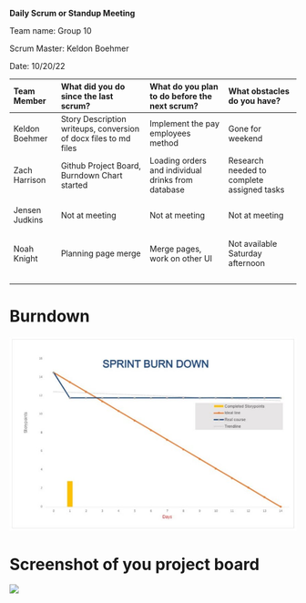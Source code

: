 ﻿**Daily Scrum or Standup Meeting**

Team name: Group 10

Scrum Master: Keldon Boehmer

Date: 10/20/22


|**Team Member**|**What did you do since the last scrum?**|**What do you plan to do before the next scrum?**|**What obstacles do you have?**|
| :- | :- | :- | :- |
|<p></p><p></p><p>Keldon Boehmer</p><p></p><p></p><p></p>|Story Description writeups, conversion of docx files to md files|Implement the pay employees method|Gone for weekend|
|<p></p><p></p><p></p><p>Zach Harrison</p><p></p><p></p>|Github Project Board, Burndown Chart started|Loading orders and individual drinks from database|Research needed to complete assigned tasks|
|<p></p><p></p><p>Jensen Judkins</p><p></p><p></p><p></p>|Not at meeting|Not at meeting|Not at meeting|
|<p></p><p></p><p>Noah Knight</p><p></p><p></p><p></p>|Planning page merge|Merge pages, work on other UI|Not available Saturday afternoon|
|<p></p><p></p><p></p><p></p><p></p><p></p>||||
# Burndown

![](Aspose.Words.e671d72c-e98c-4fb6-acc6-994b6fb158c8.001.jpeg)


# Screenshot of you project board


![](Aspose.Words.e671d72c-e98c-4fb6-acc6-994b6fb158c8.002.png)


